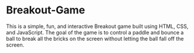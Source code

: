 # Breakout-Game
This is a simple, fun, and interactive Breakout game built using HTML, CSS, and JavaScript. The goal of the game is to control a paddle and bounce a ball to break all the bricks on the screen without letting the ball fall off the screen.
